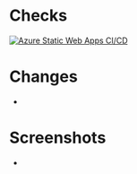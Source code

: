 # Checks
[![Azure Static Web Apps CI/CD](https://github.com/bparker-github/noodles-house/actions/workflows/azure-static-web-apps-thankful-pebble-0fd322f0f.yml/badge.svg?branch=tweak-apple-auth)](https://github.com/bparker-github/noodles-house/actions/workflows/azure-static-web-apps-thankful-pebble-0fd322f0f.yml)

# Changes
-

# Screenshots
-
